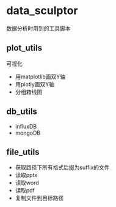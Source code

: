 # data_sculptor
数据分析时用到的工具脚本                                     

## plot_utils
可视化
- 用matplotlib画双Y轴
- 用plotly画双Y轴
- 分组箱线图

## db_utils
- influxDB
- mongoDB

## file_utils
- 获取路径下所有格式后缀为suffix的文件
- 读取pptx
- 读取word
- 读取pdf
- 复制文件到目标路径
